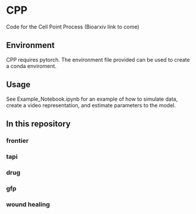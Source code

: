 # CPP
Code for the Cell Point Process (Bioarxiv link to come)

## Environment

CPP requires pytorch. The environment file provided can be used to create a conda enviroment.

## Usage

See Example_Notebook.ipynb for an example of how to simulate data, create a video representation, and estimate parameters to the model.

## In this repository

### frontier
### tapi
### drug
### gfp
### wound healing
